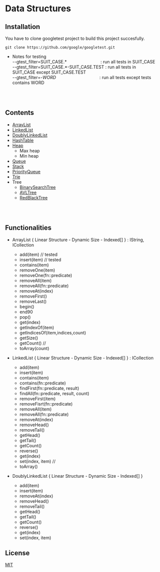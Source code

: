 # Data Structures


## Installation
You have to clone googletest project to build this project succesfully.
```git
git clone https://github.com/google/googletest.git
```

* Notes for testing\
--gtest_filter=SUIT_CASE.\*&nbsp;&nbsp;&nbsp;&nbsp;&nbsp;&nbsp;&nbsp;&nbsp;&nbsp;&nbsp;&nbsp;&nbsp;&nbsp;&nbsp;&nbsp;&nbsp;&nbsp;&nbsp;&nbsp;&nbsp;&nbsp;&nbsp;&nbsp;&nbsp;&nbsp;&nbsp;&nbsp;&nbsp;: run all tests in SUIT_CASE\
--gtest_filter=SUIT_CASE.*-SUIT_CASE.TEST   : run all tests in SUIT_CASE except SUIT_CASE.TEST\
--gtest_filter=-*WORD*&nbsp;&nbsp;&nbsp;&nbsp;&nbsp;&nbsp;&nbsp;&nbsp;&nbsp;&nbsp;&nbsp;&nbsp;&nbsp;&nbsp;&nbsp;&nbsp;&nbsp;&nbsp;&nbsp;&nbsp;&nbsp;&nbsp;&nbsp;&nbsp;&nbsp;&nbsp;&nbsp;&nbsp;&nbsp;&nbsp;&nbsp;&nbsp;&nbsp;&nbsp;&nbsp;&nbsp;: run all tests except tests contains WORD

<br/>
<br/>

## Contents

* [ArrayList](/include/ArrayList.h)
* [LinkedList](/include/LinkedList.h)
* [DoublyLinkedList](/include/DoublyLinkedList.h)
* [HashTable](/include/HashTable.h)
* [Heap](/include/Heap.h)
    - Max heap
    - Min heap
* [Queue](/include/Queue.h)
* [Stack](/include/Stack.h)
* [PriorityQueue](/include/PriorityQueue.h)
* [Trie](/include/Trie.h)
* Tree
    - [BinarySearchTree](/include/BinarySearchTree.h)
    - [AVLTree](/include/AVLTree.h)
    - [RedBlackTree](/include/RedBlackTree.h)



<br/>
<br/>

## Functionalities

* ArrayList { Linear Structure - Dynamic Size - Indexed[] } : IString, ICollection
    - add(item)                         // tested
    - insert(item)                      // tested
    - contains(item)
    - removeOne(item)
    - removeOne(fn::predicate)
    - removeAll(item)
    - removeAll(fn::predicate)
    - removeAt(index)
    - removeFirst()
    - removeLast()
    - begin()
    - end90
    - pop()
    - get(index)
    - getIndexOf(item)
    - getIndicesOf(item,indices,count)
    - getSize()
    - getCount()
    //
    - toArray(count)

* LinkedList { Linear Structure - Dynamic Size - Indexed[] } : ICollection
    - add(item)
    - insert(item)
    - contains(item)
    - contains(fn::predicate)
    - findFirst(fn::predicate, result)
    - findAll(fn::predicate, result, count)
    - removeFirst(item)
    - removeFisrt(fn::predicate)
    - removeAll(item)
    - removeAll(fn::predicate)
    - removeAt(index)
    - removeHead()
    - removeTail()
    - getHead()
    - getTail()
    - getCount()
    - reverse()
    - get(index)
    - set(index, item)
    //
    - toArray()

* DoublyLinkedList { Linear Structure - Dynamic Size - Indexed[] }
    - add(item)
    - insert(item)
    - removeAt(index)
    - removeHead()
    - removeTail()
    - getHead()
    - getTail()
    - getCount()
    - reverse()
    - get(index)
    - set(index, item)




## License
[MIT](https://choosealicense.com/licenses/mit/)



